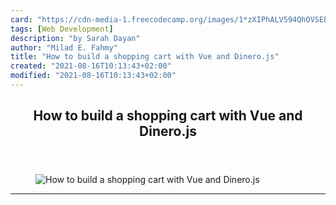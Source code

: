 ```yaml
---
card: "https://cdn-media-1.freecodecamp.org/images/1*zXIPhALV594QhOVSEBVRGA.jpeg"
tags: [Web Development]
description: "by Sarah Dayan"
author: "Milad E. Fahmy"
title: "How to build a shopping cart with Vue and Dinero.js"
created: "2021-08-16T10:13:43+02:00"
modified: "2021-08-16T10:13:43+02:00"
---
```

<div class="site-wrapper">
<main id="site-main" class="site-main outer">
<div class="inner">
<article class="post-full post tag-web-development tag-money tag-vuejs tag-payments tag-tech ">
<header class="post-full-header">
<h1 class="post-full-title">How to build a shopping cart with Vue and Dinero.js</h1>
</header>
<figure class="post-full-image">
<picture>
<source media="(max-width: 700px)" sizes="1px" srcset="data:image/gif;base64,R0lGODlhAQABAIAAAAAAAP///yH5BAEAAAAALAAAAAABAAEAAAIBRAA7 1w">
<source media="(min-width: 701px)" sizes="(max-width: 800px) 400px,
(max-width: 1170px) 700px,
1400px" srcset="https://cdn-media-1.freecodecamp.org/images/1*zXIPhALV594QhOVSEBVRGA.jpeg 300w,
https://cdn-media-1.freecodecamp.org/images/1*zXIPhALV594QhOVSEBVRGA.jpeg 600w,
https://cdn-media-1.freecodecamp.org/images/1*zXIPhALV594QhOVSEBVRGA.jpeg 1000w,
https://cdn-media-1.freecodecamp.org/images/1*zXIPhALV594QhOVSEBVRGA.jpeg 2000w">
<img onerror="this.style.display='none'" src="https://cdn-media-1.freecodecamp.org/images/1*zXIPhALV594QhOVSEBVRGA.jpeg" alt="How to build a shopping cart with Vue and Dinero.js">
</picture>
</figure>
<section class="post-full-content">
<div class="post-content medium-migrated-article">
</div>
<hr>
</section>
</article>
</div>
</main>
</div>
<!-- Google Tag Manager (noscript) -->
<!-- End Google Tag Manager (noscript) -->
